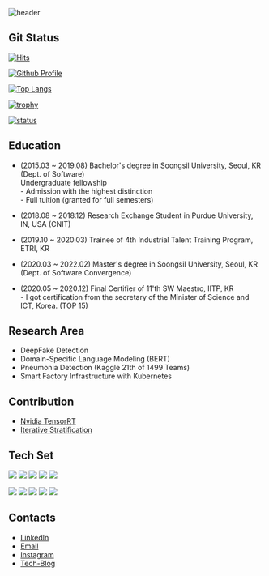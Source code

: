 ![header](https://capsule-render.vercel.app/api?type=waving&color=1e3f62&height=200&section=header&text=Hyunsoo%20Luke%20Ha&fontSize=60&fontColor=ffffff&animation=fadeIn&fontAlignY=38&desc=Enthusiast%20of%20Deep%20Learning!&descAlignY=51&descAlign=62)

## Git Status

[![Hits](https://hits.seeyoufarm.com/api/count/incr/badge.svg?url=https%3A%2F%2Fgithub.com%2FCryptoSalamander&count_bg=%2379C83D&title_bg=%23555555&icon=&icon_color=%23E7E7E7&title=hits&edge_flat=false)](https://github.com/CryptoSalamander)

[![Github Profile](https://github-readme-stats.vercel.app/api?username=CryptoSalamander)](https://github.com/CryptoSalamander)

[![Top Langs](https://github-readme-stats.vercel.app/api/top-langs/?username=CryptoSalamander&layout=compact&hide=Visual%20Basic)](https://github.com/CryptoSalamander)

[![trophy](https://github-profile-trophy.vercel.app/?username=CryptoSalamander&theme=chalk&row=1&column=5)](https://github.com/CryptoSalamander)  

[![status](https://github-readme-streak-stats.herokuapp.com/?user=CryptoSalamander)](https://github.com/CryptoSalamander)

## Education
  - (2015.03 ~  2019.08) Bachelor's degree in Soongsil University, Seoul, KR (Dept. of Software)  
            Undergraduate fellowship  
            - Admission with the highest distinction  
            - Full tuition (granted for full semesters)
            
  - (2018.08 ~ 2018.12) Research Exchange Student in Purdue University, IN, USA (CNIT)
  - (2019.10 ~ 2020.03) Trainee of 4th Industrial Talent Training Program, ETRI, KR
  - (2020.03 ~ 2022.02) Master's degree in Soongsil University, Seoul, KR (Dept. of Software Convergence)
  - (2020.05 ~ 2020.12) Final Certifier of 11'th SW Maestro, IITP, KR  
            - I got certification from the secretary of the Minister of Science and ICT, Korea. (TOP 15)


## Research Area
  - DeepFake Detection
  - Domain-Specific Language Modeling (BERT)
  - Pneumonia Detection (Kaggle 21th of 1499 Teams)
  - Smart Factory Infrastructure with Kubernetes

## Contribution
  - [Nvidia TensorRT](https://github.com/NVIDIA/TensorRT)
  - [Iterative Stratification](https://github.com/trent-b/iterative-stratification)

## Tech Set

<img src="https://img.shields.io/badge/Python-3766AB?style=flat-square&logo=Python&logoColor=white"/></a>
<img src="https://img.shields.io/badge/C++-00599C?style=flat-square&logo=C%2B%2B&logoColor=white"/></a>
<img src="https://img.shields.io/badge/C-A8B9CC?style=flat-square&logo=C&logoColor=white"/></a>
<img src="https://img.shields.io/badge/Javascript-ffb13b?style=flat-square&logo=javascript&logoColor=white"/></a>
<img src="https://img.shields.io/badge/Go-11B48A?style=flat-square&logo=Go&logoColor=white"/></a>


<img src="https://img.shields.io/badge/PyTorch-EE4C2C?style=flat-square&logo=Pytorch&logoColor=white"/></a>
<img src="https://img.shields.io/badge/Tensorflow-FF6F00?style=flat-square&logo=TensorFlow&logoColor=white"/></a>
<img src="https://img.shields.io/badge/GCP-4285F4?style=flat-square&logo=Google-Cloud&logoColor=white"/></a>
<img src="https://img.shields.io/badge/aws-333664?style=flat-square&logo=amazon-aws&logoColor=white"/></a>
<img src="https://img.shields.io/badge/elasticsearch-005571?style=flat-square&logo=elasticsearch&logoColor=white"/></a>

   
## Contacts
  - [LinkedIn](https://www.linkedin.com/in/hyunsoo-ha-872aaa134/)
  - [Email](mailto:dhy03196@naver.com)
  - [Instagram](https://www.instagram.com/hhyun0115)
  - [Tech-Blog](https://cryptosalamander.tistory.com)
